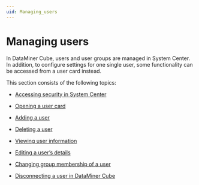 ```yaml
---
uid: Managing_users
---
```


# Managing users

In DataMiner Cube, users and user groups are managed in System Center. In addition, to configure settings for one single user, some functionality can be accessed from a user card instead.

This section consists of the following topics:

- [Accessing security in System Center](Accessing_security_in_System_Center.md)

- [Opening a user card](Opening_a_user_card.md)

- [Adding a user](Adding_a_user.md)

- [Deleting a user](Deleting_a_user.md)

- [Viewing user information](Viewing_user_information.md)

- [Editing a user’s details](Editing_a_user’s_details.md#editing-a-users-details)

- [Changing group membership of a user](Changing_group_membership_of_a_user.md)

- [Disconnecting a user in DataMiner Cube](Disconnecting_a_user_in_DataMiner_Cube.md)
